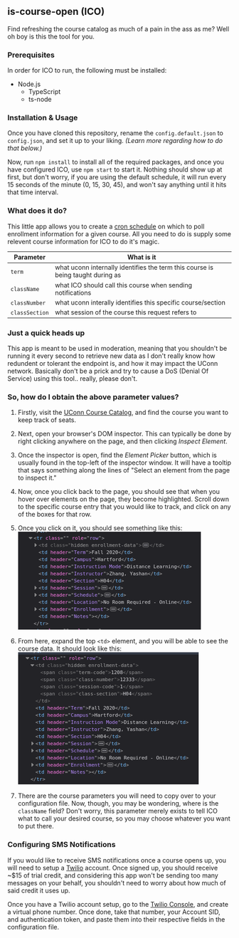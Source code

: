 ## is-course-open (ICO)

Find refreshing the course catalog as much of a pain in the ass as me? Well oh boy is this the tool for you.

### Prerequisites

In order for ICO to run, the following must be installed:
 - Node.js
   - TypeScript
   - ts-node

### Installation & Usage

Once you have cloned this repository, rename the ``config.default.json`` to ``config.json``, and set it up to your liking. *(Learn more regarding how to do that below.)*

Now, run ``npm install`` to install all of the required packages, and once you have configured ICO, use ``npm start`` to start it. Nothing should show up at first, but don't worry, if you are using the default schedule, it will run every 15 seconds of the minute (0, 15, 30, 45), and won't say anything until it hits that time interval.

### What does it do?

This little app allows you to create a [cron schedule](https://crontab.guru/) on which to poll enrollment information for a given course. All you need to do is supply some relevent course information for ICO to do it's magic.

| Parameter             | What is it                                                                       |
| -----------           | -----------                                                                      |
| ``term``              | what uconn internally identifies the term this course is being taught during as  |
| ``className``         | what ICO should call this course when sending notifications                      |
| ``classNumber``       | what uconn interally identifies this specific course/section                     |
| ``classSection``      | what session of the course this request refers to                                |

### Just a quick heads up

This app is meant to be used in moderation, meaning that you shouldn't be running it every second to retrieve new data as I don't really know how redundent or tolerant the endpoint is, and how it may impact the UConn network. Basically don't be a prick and try to cause a DoS (Denial Of Service) using this tool.. really, please don't.

### So, how do I obtain the above parameter values?

1. Firstly, visit the [UConn Course Catalog](https://catalog.uconn.edu/directory-of-courses/), and find the course you want to keep track of seats.

2. Next, open your browser's DOM inspector. This can typically be done by right clicking anywhere on the page, and then clicking *Inspect Element*.

3. Once the inspector is open, find the *Element Picker* button, which is usually found in the top-left of the inspector window. It will have a tooltip that says something along the lines of "Select an element from the page to inspect it."

4. Now, once you click back to the page, you should see that when you hover over elements on the page, they become highlighted. Scroll down to the specific course entry that you would like to track, and click on any of the boxes for that row.

5. Once you click on it, you should see something like this: ![inspector view of selected row](.assets/selected-element.png)

6. From here, expand the top ``<td>`` element, and you will be able to see the course data. It should look like this: ![hidden course data](.assets/hidden-course-data.png)

7. There are the course parameters you will need to copy over to your configuration file. Now, though, you may be wondering, where is the ``className`` field? Don't worry, this parameter merely exists to tell ICO what to call your desired course, so you may choose whatever you want to put there.

### Configuring SMS Notifications

If you would like to receive SMS notifications once a course opens up, you will need to setup a [Twilio](https://www.twilio.com/sms) account. Once signed up, you should receive ~$15 of trial credit, and considering this app won't be sending too many messages on your behalf, you shouldn't need to worry about how much of said credit it uses up.

Once you have a Twilio account setup, go to the [Twilio Console](https://www.twilio.com/console), and create a virtual phone number. Once done, take that number, your Account SID, and authentication token, and paste them into their respective fields in the configuration file.
